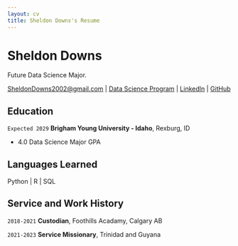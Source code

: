 ```yaml
---
layout: cv
title: Sheldon Downs's Resume
---
```

# Sheldon Downs
Future Data Science Major.
<div id="webaddress">
<a href="Sheldondowns2002@gmail.com">SheldonDowns2002@gmail.com</a>
| <a href="https://github.com/SheldonDowns">Data Science Program</a>
| <a href="https://www.linkedin.com/in/sheldon-downs-b239521ba/">LinkedIn</a>
| <a href="https://github.com/byuids-resumes">GitHub</a>
</div>

<!-- https://www.monique.tech/the-art-of-markdown -->

## Education

`Expected 2029`
__Brigham Young University - Idaho__, Rexburg, ID

- 4.0 Data Science Major GPA

## Languages Learned
Python | R | SQL 

## Service and Work History

`2018-2021`
__Custodian__, Foothills Acadamy, Calgary AB


`2021-2023`
__Service Missionary__, Trinidad and Guyana



<!-- ### Footer

Last updated: May 2013 -->


